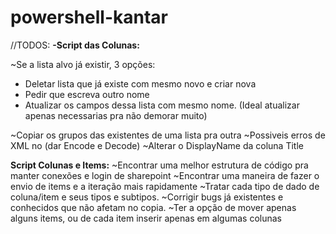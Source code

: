 # powershell-kantar
//TODOS:
**-Script das Colunas:**

~Se a lista alvo já existir, 3 opções:
 * Deletar lista que já existe com mesmo novo e criar nova
 * Pedir que escreva outro nome
 * Atualizar os campos dessa lista com mesmo nome. (Ideal atualizar apenas necessarias pra não demorar muito)
 
~Copiar os grupos das existentes de uma lista pra outra
~Possiveis erros de XML no <Choices/> (dar Encode e Decode)
~Alterar o DisplayName da coluna Title

**Script Colunas e Items:** 
~Encontrar uma melhor estrutura de código pra manter conexões e login de sharepoint
~Encontrar uma maneira de fazer o envio de items e a iteração mais rapidamente
~Tratar cada tipo de dado de coluna/item e seus tipos e subtipos.
~Corrigir bugs já existentes e conhecidos que não afetam no copia.
~Ter a opção de mover apenas alguns items, ou de cada item inserir apenas em algumas colunas